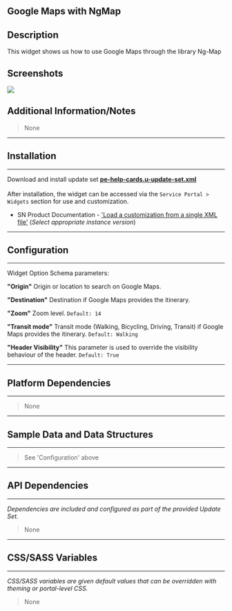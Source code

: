 ## Google Maps with NgMap

## Description

This widget shows us how to use Google Maps through the library Ng-Map

## Screenshots
![](../images/pe-maps-ngmap.gif)
<br/>
## Additional Information/Notes
> None
---
## Installation
---
Download and install update set **[pe-help-cards.u-update-set.xml](pe-help-cards.u-update-set.xml)** <br/><br/>
After installation, the widget can be accessed via the `Service Portal > Widgets` section for use and customization.<br/>
* SN Product Documentation - ['Load a customization from a single XML file'](https://docs.servicenow.com/search?q=Load+a+customization+from+a+single+XML+file)   (<i>Select appropriate instance version</i>)
---
## Configuration
---
Widget Option Schema parameters:<br/>

**"Origin"** Origin or location to search on Google Maps.<br/>

**"Destination"** Destination if Google Maps provides the itinerary.<br/>

**"Zoom"** Zoom level. `Default: 14`<br/>

**"Transit mode"** Transit mode (Walking, Bicycling, Driving, Transit) if Google Maps provides the itinerary.
`Default: Walking`<br/>

**"Header Visibility"** This parameter is used to override the visibility behaviour of the header.
 `Default: True`<br/>

---
## Platform Dependencies
---
> None
---
## Sample Data and Data Structures
---
> See 'Configuration' above

---
## API Dependencies
---
<i>Dependencies are included and configured as part of the provided Update Set.</i>
> None
---
## CSS/SASS Variables
---
_CSS/SASS variables are given default values that can be overridden with theming or portal-level CSS._
> None